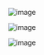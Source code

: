 ![image](https://github.com/user-attachments/assets/86bed7c3-4223-4de2-ab46-605c0f9322b2)

![image](https://github.com/user-attachments/assets/decb22d9-6eb1-4698-b861-e3b6756499c8)

![image](https://github.com/user-attachments/assets/4d3d1753-d3ec-457b-8c86-b02e80502117)

